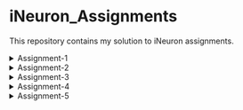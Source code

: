 # iNeuron_Assignments
This repository contains my solution to iNeuron assignments.
<details>
<summary>Assignment-1</summary>
<ul>  
    <li> <a href="/blob/main/1.2_reverse_names.py">Qn.1</a>
    <li><a href="https://github.com/MothishMC/iNeuron_Assignments/blob/main/1.2_reverse_names.py">Qn.2</a>
    <li> [Qn.3] (https://github.com/MothishMC/iNeuron_Assignments/blob/main/1.3_sphere_volume.py )
</details>
<details>
<summary>Assignment-2</summary>

    + mothish
    + markdown list 2
</details>
<details>
<summary>Assignment-3</summary>

    + markdown list 1
    + markdown list 2
</details>
<details>
<summary>Assignment-4</summary>

    + markdown list 1
    + markdown list 2
</details>
<details>
<summary>Assignment-5</summary>

    + markdown list 1
    + markdown list 2
</details>
